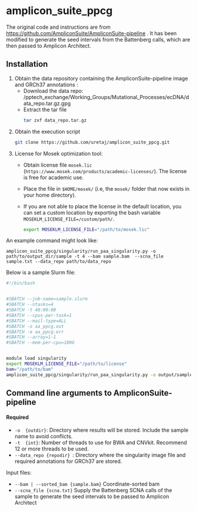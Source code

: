 # amplicon_suite_ppcg

The original code and instructions are from https://github.com/AmpliconSuite/AmpliconSuite-pipeline . It has been modified to generate the seed intervals from the Battenberg calls, which are then passed to Amplicon Architect.

## Installation
1. Obtain the data repository containing  the AmpliconSuite-pipeline image and GRCh37 annotations  :
    * Download the data repo: /pptech_exchange/Working_Groups/Mutational_Processes/ecDNA/data_repo.tar.gz.gpg
    * Extract the tar file
         ```bash
         tar zxf data_repo.tar.gz
         ```
2. Obtain the execution script
    ```bash
    git clone https://github.com/uretaj/amplicon_suite_ppcg.git
    ```
3. License for Mosek optimization tool:
    * Obtain license file `mosek.lic` (`https://www.mosek.com/products/academic-licenses/`). The license is free for academic use.
    * Place the file in `$HOME/mosek/` (i.e, the `mosek/` folder that now exists in your home directory).
    * If you are not able to place the license in the default location, you can set a custom location by exporting the bash variable   `MOSEKLM_LICENSE_FILE=/custom/path/`.
    
        ```bash
        export MOSEKLM_LICENSE_FILE="/path/to/mosek.lic"
        ```
An example command might look like:

`amplicon_suite_ppcg/singularity/run_paa_singularity.py -o path/to/output_dir/sample -t 4 --bam sample.bam  --scna_file sample.txt --data_repo path/to/data_repo `


Below is a sample Slurm file:
```bash
#!/bin/bash


#SBATCH --job-name=sample.slurm
#SBATCH --ntasks=4
#SBATCH -t 48:00:00
#SBATCH --cpus-per-task=1
#SBATCH --mail-type=ALL
#SBATCH -o aa_ppcg.out
#SBATCH -e aa_ppcg.err 
#SBATCH --array=1-1
#SBATCH --mem-per-cpu=100G


module load singularity
export MOSEKLM_LICENSE_FILE="/path/to/license"
bam="/path/to/bam"
amplicon_suite_ppcg/singularity/run_paa_singularity.py -o output/sample_name -t 4  --bam path/to/bam/sample_name.bam --scna_file path/to/scna/sample_name.txt --data_repo path/to/data_repo
```
## Command line arguments to AmpliconSuite-pipeline
#### Required
- `-o  {outdir}`: Directory where results will be stored. Include the sample name to avoid conflicts.
- `-t  {int}`: Number of threads to use for BWA and CNVkit. Recommend 12 or more threads to be used.
- `--data_repo {repodir} `:  Directory where the singularity image file and  required annotations for GRCh37 are stored.

Input files:

  * `--bam | --sorted_bam {sample.bam}` Coordinate-sorted bam
  * `--scna_file {scna.txt}` Supply the Battenberg SCNA calls of the sample to generate the seed intervals to be passed to Amplicon Architect

